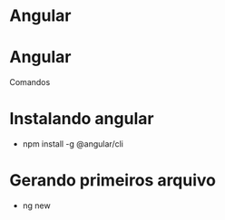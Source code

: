 # Angular
# Angular

Comandos

# Instalando angular
- npm install -g @angular/cli

# Gerando primeiros arquivo
- ng new <nome>
